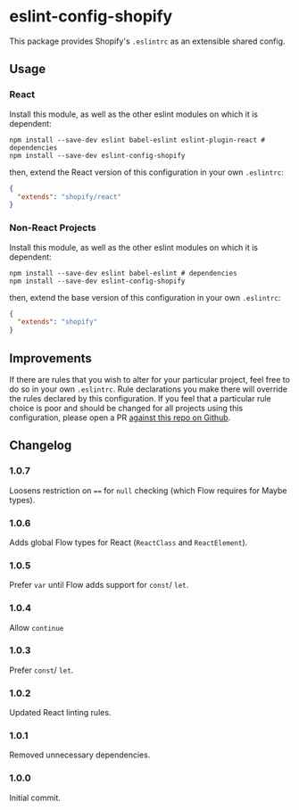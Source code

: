 # eslint-config-shopify

This package provides Shopify's `.eslintrc` as an extensible shared config.

## Usage

### React

Install this module, as well as the other eslint modules on which it is dependent:

```shell
npm install --save-dev eslint babel-eslint eslint-plugin-react # dependencies
npm install --save-dev eslint-config-shopify
```

then, extend the React version of this configuration in your own `.eslintrc`:

```json
{
  "extends": "shopify/react"
}
```

### Non-React Projects

Install this module, as well as the other eslint modules on which it is dependent:

```shell
npm install --save-dev eslint babel-eslint # dependencies
npm install --save-dev eslint-config-shopify
```

then, extend the base version of this configuration in your own `.eslintrc`:

```json
{
  "extends": "shopify"
}
```

## Improvements

If there are rules that you wish to alter for your particular project, feel free to do so in your own `.eslintrc`. Rule declarations you make there will override the rules declared by this configuration. If you feel that a particular rule choice is poor and should be changed for all projects using this configuration, please open a PR [against this repo on Github](https://github.com/Shopify/eslint-config-shopify).

## Changelog

### 1.0.7

Loosens restriction on `==` for `null` checking (which Flow requires for Maybe types).

### 1.0.6

Adds global Flow types for React (`ReactClass` and `ReactElement`).

### 1.0.5

Prefer `var` until Flow adds support for `const`/ `let`.

### 1.0.4

Allow `continue`

### 1.0.3

Prefer `const`/ `let`.

### 1.0.2

Updated React linting rules.

### 1.0.1

Removed unnecessary dependencies.

### 1.0.0

Initial commit.

